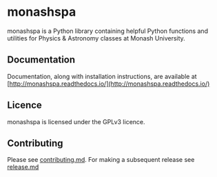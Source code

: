# monashspa
monashspa is a Python library containing helpful Python functions and utilities for Physics & Astronomy classes at Monash University.

## Documentation
Documentation, along with installation instructions, are available at [http://monashspa.readthedocs.io/](http://monashspa.readthedocs.io/)

## Licence
monashspa is licensed under the GPLv3 licence.

## Contributing
Please see [contributing.md](https://github.com/Monash-University-Physics-Astronomy/monashspa/blob/master/contributing.md). For making a subsequent release
see [release.md](https://github.com/Monash-University-Physics-Astronomy/monashspa/blob/master/release.md)
